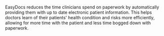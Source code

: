 EasyDocs reduces the time clinicians spend on paperwork by automatically providing them with up to date electronic patient information. This helps doctors learn of their patients' health condition and risks more efficiently, allowing for more time with the patient and less time bogged down with paperwork.
